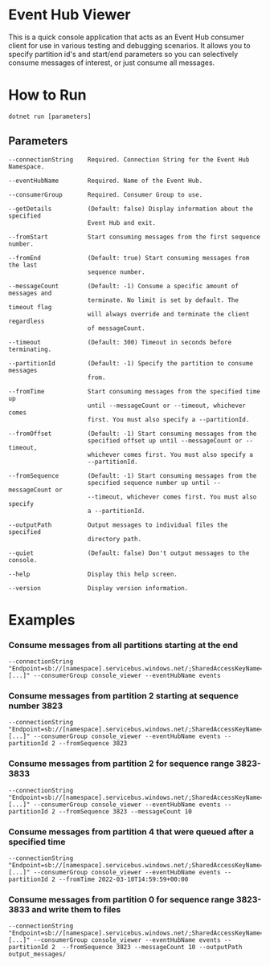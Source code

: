 # Event Hub Viewer

This is a quick console application that acts as an Event Hub consumer client for use in various testing and debugging scenarios. It allows you to specify partition id's and start/end parameters so you can selectively consume messages of interest, or just consume all messages.

# How to Run

```
dotnet run [parameters]
```

## Parameters
```
--connectionString    Required. Connection String for the Event Hub Namespace.

--eventHubName        Required. Name of the Event Hub.

--consumerGroup       Required. Consumer Group to use.

--getDetails          (Default: false) Display information about the specified
                      Event Hub and exit.

--fromStart           Start consuming messages from the first sequence number.

--fromEnd             (Default: true) Start consuming messages from the last
                      sequence number.

--messageCount        (Default: -1) Consume a specific amount of messages and
                      terminate. No limit is set by default. The timeout flag
                      will always override and terminate the client regardless
                      of messageCount.

--timeout             (Default: 300) Timeout in seconds before terminating.

--partitionId         (Default: -1) Specify the partition to consume messages
                      from.

--fromTime            Start consuming messages from the specified time up
                      until --messageCount or --timeout, whichever comes
                      first. You must also specify a --partitionId.

--fromOffset          (Default: -1) Start consuming messages from the
                      specified offset up until --messageCount or --timeout,
                      whichever comes first. You must also specify a
                      --partitionId.

--fromSequence        (Default: -1) Start consuming messages from the
                      specified sequence number up until --messageCount or
                      --timeout, whichever comes first. You must also specify
                      a --partitionId.

--outputPath          Output messages to individual files the specified
                      directory path.

--quiet               (Default: false) Don't output messages to the console.

--help                Display this help screen.

--version             Display version information.
```

# Examples

### Consume messages from all partitions starting at the end
```
--connectionString "Endpoint=sb://[namespace].servicebus.windows.net/;SharedAccessKeyName=RootManageSharedAccessKey;SharedAccessKey=[...]" --consumerGroup console_viewer --eventHubName events
```

### Consume messages from partition 2 starting at sequence number 3823
```
--connectionString "Endpoint=sb://[namespace].servicebus.windows.net/;SharedAccessKeyName=RootManageSharedAccessKey;SharedAccessKey=[...]" --consumerGroup console_viewer --eventHubName events --partitionId 2 --fromSequence 3823
```

### Consume messages from partition 2 for sequence range 3823-3833
```
--connectionString "Endpoint=sb://[namespace].servicebus.windows.net/;SharedAccessKeyName=RootManageSharedAccessKey;SharedAccessKey=[...]" --consumerGroup console_viewer --eventHubName events --partitionId 2 --fromSequence 3823 --messageCount 10
```

### Consume messages from partition 4 that were queued after a specified time
```
--connectionString "Endpoint=sb://[namespace].servicebus.windows.net/;SharedAccessKeyName=RootManageSharedAccessKey;SharedAccessKey=[...]" --consumerGroup console_viewer --eventHubName events --partitionId 2 --fromTime 2022-03-10T14:59:59+00:00
```

### Consume messages from partition 0 for sequence range 3823-3833 and write them to files
```
--connectionString "Endpoint=sb://[namespace].servicebus.windows.net/;SharedAccessKeyName=RootManageSharedAccessKey;SharedAccessKey=[...]" --consumerGroup console_viewer --eventHubName events --partitionId 2  --fromSequence 3823 --messageCount 10 --outputPath output_messages/
```